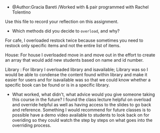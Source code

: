 
 * @Author:Gracia Bareti /Worked with & pair programmed with Rachel Tolentino

Use this file to record your reflection on this assignment.

- Which methods did you decide to `overload`, and why?

For cafe, I overloaded restock twice because sometimes you need to restock 
only specific items and not the entire list of items.

House: 
For house I overloaded move in and move out in the effort to create an array that would add new students based on name and id number.

Library :
For library I overloaded library and isavailable; Library was so I would be able 
to condense the content found within library and make it easier for users and for isavailable
was so that we could know whether a specific book can be found or is in a specific library.


- What worked, what didn't, what advice would you give someone taking this course in the future?
I found the class lecture helpful on overload and override helpful as well as having access to the 
slides to go back and reference. Something I would recommend for future classes is to possible have a demo video available to students to look back on for overiding so they could watch the step by steps on what goes into the overriding process. 